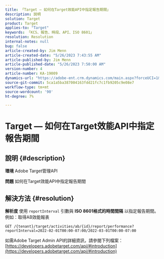 ```yaml
---
title: 「Target — 如何在Target效能API中指定報告期間」
description: 說明
solution: Target
product: Target
applies-to: "Target"
keywords: 「KCS、報告、時段、API、ISO 8601」
resolution: Resolution
internal-notes: null
bug: false
article-created-by: Jim Menn
article-created-date: "5/26/2023 7:43:55 AM"
article-published-by: Jim Menn
article-published-date: "5/26/2023 7:50:00 AM"
version-number: 4
article-number: KA-19009
dynamics-url: "https://adobe-ent.crm.dynamics.com/main.aspx?forceUCI=1&pagetype=entityrecord&etn=knowledgearticle&id=1fa2f70f-99fb-ed11-8849-6045bd006e5a"
source-git-commit: 5ca1a5ba387004163fdd21fc7c1fb9205c9e08e7
workflow-type: tm+mt
source-wordcount: '90'
ht-degree: 7%

---
```


# Target — 如何在Target效能API中指定報告期間

## 說明 {#description}


<b>環境</b>
Adobe Target管理API

<b>問題</b>
如何在Target效能API中指定報告期間


## 解決方法 {#resolution}


<b>解析度</b>
使用 `reportInterval` 引數與 <b>ISO 8601格式的時間間隔</b> 以指定報告期間。
例如：取得AB效能報表

`GET /{tenant}/target/activities/ab/{id}/report/performance?reportInterval=2022-02-01T00:00-07:00/2022-03-01T00:00-07:00`

如需Adobe Target Admin API的詳細資訊，請參閱下列檔案：
[https://developers.adobetarget.com/api/#introduction](https://developers.adobetarget.com/api/#introduction)
